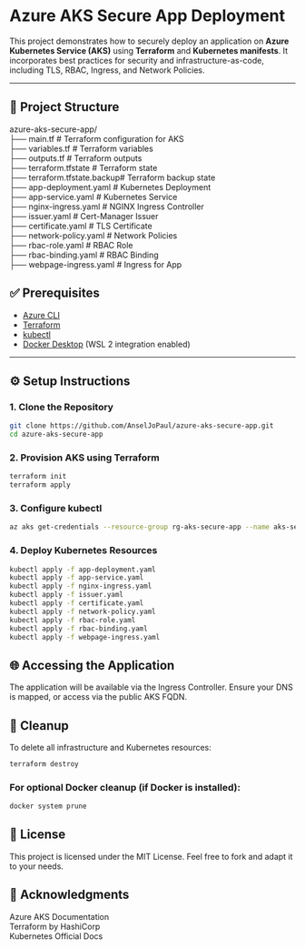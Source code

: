 # Azure AKS Secure App Deployment

This project demonstrates how to securely deploy an application on **Azure Kubernetes Service (AKS)** using **Terraform** and **Kubernetes manifests**. It incorporates best practices for security and infrastructure-as-code, including TLS, RBAC, Ingress, and Network Policies.

---

## 📁 Project Structure

azure-aks-secure-app/  
├── main.tf # Terraform configuration for AKS  
├── variables.tf # Terraform variables  
├── outputs.tf # Terraform outputs  
├── terraform.tfstate # Terraform state  
├── terraform.tfstate.backup# Terraform backup state  
├── app-deployment.yaml # Kubernetes Deployment  
├── app-service.yaml # Kubernetes Service  
├── nginx-ingress.yaml # NGINX Ingress Controller  
├── issuer.yaml # Cert-Manager Issuer  
├── certificate.yaml # TLS Certificate  
├── network-policy.yaml # Network Policies  
├── rbac-role.yaml # RBAC Role  
├── rbac-binding.yaml # RBAC Binding  
├── webpage-ingress.yaml # Ingress for App  

## ✅ Prerequisites

- [Azure CLI](https://learn.microsoft.com/en-us/cli/azure/install-azure-cli)
- [Terraform](https://developer.hashicorp.com/terraform/downloads)
- [kubectl](https://kubernetes.io/docs/tasks/tools/)
- [Docker Desktop](https://www.docker.com/products/docker-desktop/) (WSL 2 integration enabled)

---

## ⚙️ Setup Instructions

### 1. Clone the Repository

```bash
git clone https://github.com/AnselJoPaul/azure-aks-secure-app.git
cd azure-aks-secure-app
```
### 2. Provision AKS using Terraform
```bash
terraform init
terraform apply
```
### 3. Configure kubectl
```bash
az aks get-credentials --resource-group rg-aks-secure-app --name aks-secure-cluster
```
### 4. Deploy Kubernetes Resources
```bash
kubectl apply -f app-deployment.yaml
kubectl apply -f app-service.yaml
kubectl apply -f nginx-ingress.yaml
kubectl apply -f issuer.yaml
kubectl apply -f certificate.yaml
kubectl apply -f network-policy.yaml
kubectl apply -f rbac-role.yaml
kubectl apply -f rbac-binding.yaml
kubectl apply -f webpage-ingress.yaml
```
## 🌐 Accessing the Application
The application will be available via the Ingress Controller.
Ensure your DNS is mapped, or access via the public AKS FQDN.

## 🧹 Cleanup
To delete all infrastructure and Kubernetes resources:
```bash
terraform destroy
```
### For optional Docker cleanup (if Docker is installed):
```bash
docker system prune
```
## 📄 License
This project is licensed under the MIT License.
Feel free to fork and adapt it to your needs.

## 🙌 Acknowledgments
Azure AKS Documentation  
Terraform by HashiCorp  
Kubernetes Official Docs  

